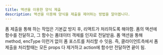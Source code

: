 ```yaml
---
title: 액션을 이용한 양식 제출
description: 액션을 이용해 양식을 제출을 제어하는 방법을 알아봅니다.
---
```


폼 제출을 통해 하는 작업은 기본값 방지 후, 리액트가 처리하도록 해야함.
폼의 액션에 함수를 전달하고, 그 함수는 폼데이터 객체를 인자로 전달받음.
폼 액션을 통해 method, encType 이런거 없이 폼 포스트를 처리할 수 잇음.
즉, 클라이언트측에서 폼 제출을 처리할때는 모든 props 다 제거하고 action에 함수만 전달하면 끝이 됨.
